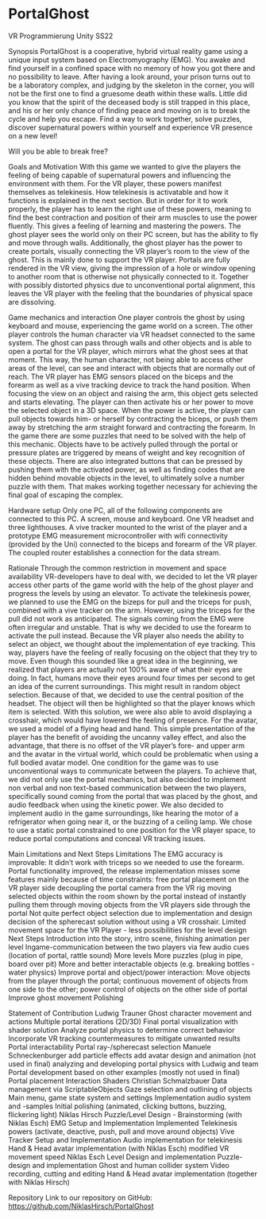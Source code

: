 # PortalGhost
VR Programmierung Unity SS22


Synopsis
PortalGhost is a cooperative, hybrid virtual reality game using a unique input system based on Electromyography (EMG).
You awake and find yourself in a confined space with no memory of how you got there and no possibility to leave. After having a look around, your prison turns out to be a laboratory complex, and judging by the skeleton in the corner, you will not be the first one to find a gruesome death within these walls.
Little did you know that the spirit of the deceased body is still trapped in this place, and his or her only chance of finding peace and moving on is to break the cycle and help you escape.
Find a way to work together, solve puzzles, discover supernatural powers within yourself and experience VR presence on a new level!

Will you be able to break free?

Goals and Motivation
With this game we wanted to give the players the feeling of being capable of supernatural powers and influencing the environment with them. For the VR player, these powers manifest themselves as telekinesis. How telekinesis is activatable and how it functions is explained in the next section. But in order for it to work properly, the player has to learn the right use of these powers, meaning to find the best contraction and position of their arm muscles to use the power fluently. This gives a feeling of learning and mastering the powers. The ghost player sees the world only on their PC screen, but has the ability to fly and move through walls. Additionally, the ghost player has the power to create portals, visually connecting the VR player’s room to the view of the ghost. This is mainly done to support the VR player. Portals are fully rendered in the VR view, giving the impression of a hole or window opening to another room that is otherwise not physically connected to it. Together with possibly distorted physics due to unconventional portal alignment, this leaves the VR player with the feeling that the boundaries of physical space are dissolving.

Game mechanics and interaction
One player controls the ghost by using keyboard and mouse, experiencing the game world on a screen. The other player controls the human character via VR headset connected to the same system.
The ghost can pass through walls and other objects and is able to open a portal for the VR player, which mirrors what the ghost sees at that moment. This way, the human character, not being able to access other areas of the level, can see and interact with objects that are normally out of reach.
The VR player has EMG sensors placed on the biceps and the forearm as well as a vive tracking device to track the hand position. When focusing the view on an object and raising the arm, this object gets selected and starts elevating. The player can then activate his or her power to move the selected object in a 3D space. When the power is active, the player can pull objects towards him- or herself by contracting the biceps, or push them away by stretching the arm straight forward and contracting the forearm. 
In the game there are some puzzles that need to be solved with the help of this mechanic. Objects have to be actively pulled through the portal or pressure plates are triggered by means of weight and key recognition of these objects. There are also integrated buttons that can be pressed by pushing them with the activated power, as well as finding codes that are hidden behind movable objects in the level, to ultimately solve a number puzzle with them. That makes working together necessary for achieving the final goal of escaping the complex.

Hardware setup
Only one PC, all of the following components are connected to this PC. A screen, mouse and keyboard. One VR headset and three lighthouses. A vive tracker mounted to the wrist of the player and a prototype EMG measurement microcontroller with wifi connectivity (provided by the Uni) connected to the biceps and forearm of the VR player. The coupled router establishes a connection for the data stream.

Rationale
Through the common restriction in movement and space availability VR-developers have to deal with, we decided to let the VR player access other parts of the game world with the help of the ghost player and progress the levels by using an elevator.
To activate the telekinesis power, we planned to use the EMG on the bizeps for pull and the triceps for push, combined with a vive tracker on the arm. However, using the triceps for the pull did not work as anticipated. The signals coming from the EMG were often irregular and unstable. That is  why we decided to use the forearm to activate the pull instead.
Because the VR player also needs the ability to select an object, we thought about the implementation of eye tracking. This way, players have the feeling of really focusing on the object that they try to move. Even though this sounded like a great idea in the beginning, we realized that players are actually not 100% aware of what their eyes are doing. In fact, humans move their eyes around four times per second to get an idea of the current surroundings. This might result in random object selection. Because of that, we decided to use the central position of the headset. The object will then be highlighted so that the player knows which item is selected. With this solution, we were also able to avoid displaying a crosshair, which would have lowered the feeling of presence.
For the avatar, we used a model of a flying head and hand. This simple presentation of the player has the benefit of avoiding the uncanny valley effect, and also the advantage, that there is no offset of the VR player’s fore- and upper arm and the avatar in the virtual world, which could be problematic when using a full bodied avatar model.
One condition for the game was to use unconventional ways to communicate between the players. To achieve that, we did not only use the portal mechanics, but also decided to implement non verbal and non text-based communication between the two players, specifically sound coming from the portal that was placed by the ghost, and audio feedback when using the kinetic power. We also decided to implement audio in the game surroundings, like hearing the motor of a refrigerator when going near it, or the buzzing of a ceiling lamp.
We chose to use a static portal constrained to one position for the VR player space, to reduce portal computations and conceal VR tracking issues. 

Main Limitations and Next Steps
Limitations
The EMG accuracy is improvable: It didn’t work with triceps so we needed to use the forearm.
Portal functionality improved, the release implementation misses some features mainly because of time constraints:
free portal placement on the VR player side
decoupling the portal camera from the VR rig
moving selected objects within the room shown by the portal instead of instantly pulling them through
moving objects from the VR players side through the portal
Not quite perfect object selection due to implementation and design decision of the spherecast solution without using a VR crosshair.
Limited movement space for the VR Player - less possibilities for the level design
Next Steps
Introduction into the story, intro scene, finishing animation per level
Ingame-communication between the two players via few audio cues (location of portal, rattle sound)
More levels
More puzzles (plug in pipe, board over pit)
More and better interactable objects (e.g. breaking bottles - water physics)
Improve portal and object/power interaction: Move objects from the player through the portal; continuous movement of objects from one side to the other; power control of objects on the other side of portal
Improve ghost movement
Polishing

Statement of Contribution
Ludwig Trauner
Ghost character movement and actions
Multiple portal iterations (2D/3D)
Final portal visualization with shader solution
Analyze portal physics to determine correct behavior
Incorporate VR tracking countermeasures to mitigate unwanted results
Portal interactability
Portal ray-/spherecast selection
Manuele Schneckenburger
add particle effects
add avatar design and animation (not used in final)
analyzing and developing portal physics with Ludwig and team
Portal development based on other examples (mostly not used in final)
Portal placement
Interaction
Shaders
Christian Schmalzbauer
Data management via ScriptableObjects
Gaze selection and outlining of objects
Main menu, game state system and settings
Implementation audio system and -samples
Initial polishing (animated, clicking buttons, buzzing, flickering light)
Niklas Hirsch
Puzzle/Level Design - Brainstorming (with Niklas Esch)
EMG Setup and Implementation
Implemented Telekinesis powers (activate, deactive, push, pull and move around objects)
Vive Tracker Setup and Implementation
Audio implementation for telekinesis
Hand & Head avatar implementation (with Niklas Esch)
modified VR movement speed
Niklas Esch
Level Design and implementation
Puzzle-design and implementation
Ghost and human collider system
Video recording, cutting and editing
Hand & Head avatar implementation (together with Niklas Hirsch)

Repository
Link to our repository on GitHub:
https://github.com/NiklasHirsch/PortalGhost
